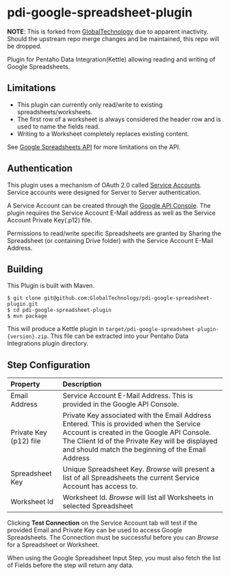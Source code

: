 pdi-google-spreadsheet-plugin
=============================

**NOTE**: This is forked from [GlobalTechnology](https://github.com/GlobalTechnology/pdi-google-spreadsheet-plugin) due to apparent inactivity. Should the upstream repo merge changes and be maintained, this repo will be dropped. 

Plugin for Pentaho Data Integration(Kettle) allowing reading and writing of Google Spreadsheets.

Limitations
-----------
* This plugin can currently only read/write to existing spreadsheets/worksheets.
* The first row of a worksheet is always considered the header row and is used to name the fields read.
* Writing to a Worksheet completely replaces existing content.

See [Google Spreadsheets API](https://developers.google.com/google-apps/spreadsheets/) for more limitations on the API.

Authentication
--------------
This plugin uses a mechanism of OAuth 2.0 called [Service Accounts](https://developers.google.com/accounts/docs/OAuth2ServiceAccount).
Service accounts were designed for Server to Server authentication.

A Service Account can be created through the [Google API Console](https://code.google.com/apis/console). The plugin
requires the Service Account E-Mail address as well as the Service Account Private Key(.p12) file.

Permissions to read/write specific Spreadsheets are granted by Sharing the Spreadsheet (or containing Drive folder)
with the Service Account E-Mail Address.

Building
--------
This Plugin is built with Maven.
```
$ git clone git@github.com:GlobalTechnology/pdi-google-spreadsheet-plugin.git
$ cd pdi-google-spreadsheet-plugin
$ mvn package
```

This will produce a Kettle plugin in `target/pdi-google-spreadsheet-plugin-{version}.zip`.
This file can be extracted into your Pentaho Data Integrations plugin directory.

Step Configuration
------------------
| Property               | Description |
|:-----------------------|:------------|
| Email Address          | Service Account E-Mail Address. This is provided in the Google API Console. |
| Private Key (p12) file | Private Key associated with the Email Address Entered. This is provided when the Service Account is created in the Google API Console. The Client Id of the Private Key will be displayed and should match the beginning of the Email Address |
| Spreadsheet Key        | Unique Spreadsheet Key. *Browse* will present a list of all Spreadsheets the current Service Account has access to. |
| Worksheet Id           | Worksheet Id. *Browse* will list all Worksheets in selected Spreadsheet  |

Clicking **Test Connection** on the Service Account tab will test if the provided Email and Private Key can be used to access Google Spreadsheets.
The Connection must be successful before you can *Browse* for a Spreadsheet or Worksheet.

When using the Google Spreadsheet Input Step, you must also fetch the list of Fields before the step will return any data.
